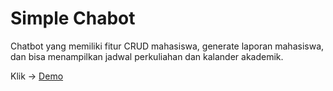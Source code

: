 # Simple Chabot

Chatbot yang memiliki fitur CRUD mahasiswa, generate laporan mahasiswa, dan bisa menampilkan jadwal perkuliahan dan kalander akademik.

Klik -> [Demo](https://www.youtube.com/watch?v=je9yib8xwc4)
